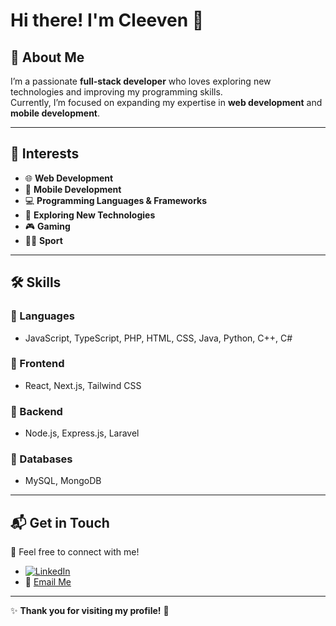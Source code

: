 # Hi there! I'm Cleeven 👋  

## 🚀 About Me  
I’m a passionate **full-stack developer** who loves exploring new technologies and improving my programming skills.  
Currently, I’m focused on expanding my expertise in **web development** and **mobile development**.  

---

## 🎯 Interests  
- 🌐 **Web Development**  
- 📱 **Mobile Development**  
- 💻 **Programming Languages & Frameworks**  
- 🚀 **Exploring New Technologies**  
- 🎮 **Gaming**  
- 🏃‍♂️ **Sport**  

---

## 🛠️ Skills  

### 🔹 Languages  
- JavaScript, TypeScript, PHP, HTML, CSS, Java, Python, C++, C#  

### 🔹 Frontend  
- React, Next.js, Tailwind CSS  

### 🔹 Backend  
- Node.js, Express.js, Laravel  

### 🔹 Databases  
- MySQL, MongoDB  

---

## 📬 Get in Touch  
📩 Feel free to connect with me!  

- [![LinkedIn](https://img.shields.io/badge/LinkedIn-0077B5?style=flat&logo=linkedin&logoColor=white)](https://www.linkedin.com/in/cleeven-médé-6a9536231/)  
- 📧 [Email Me](mailto:cleevenmede@hotmail.com)  

---

✨ **Thank you for visiting my profile!** 🚀  
